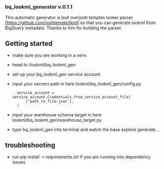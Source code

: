### bq_lookml_generator v.0.1.1

This automatic generator is buit overjosh temples looker parser [https://github.com/joshtemple/lkml] so that you can generate lookml from BigQuery metadata. Thanks to him for building the parser.


## Getting started

- make sure you are working in a venv.
- head to /lookml/bq_lookml_gen
- set up your bq_lookml_gen service account
- input your secrect path in here lookml/bq_lookml_gen/config.py

        service_account = service_account.Credentials.from_service_account_file(
            ['path_to_file.json'],
        )
- input your warehouse schema target in here lookml/bq_lookml_gen/warehouse_target.py
- type bq_lookml_gen into terminal and watch the base explore generate... 

## troubleshooting 

- run pip install -r requirements.txt if you are running into dependency issues


